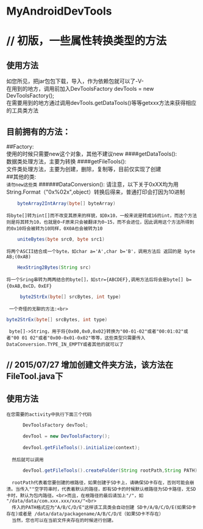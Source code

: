 # MyAndroidDevTools
// 初版，一些属性转换类型的方法
=====

使用方法
----
   如您所见，把jar包包下载，导入，作为依赖包就可以了-V-<br>
   在用到的地方，调用前加入DevToolsFactory devTools = new DevToolsFactory();<br>
   在需要用到的地方通过调用devTools.getDataTools()等等getxxx方法来获得相应的工具类方法
 
目前拥有的方法：
---
##Factory:<br>
   使用的时候只需要new这个对象，其他不建议new
####getDataTools():<br> 
   数据类处理方法，主要为转换
####getFileTools():<br>
   文件类处理方法，主要为创建，删除，复制等，目前仅实现了创建<br>
##其他的类:<br>
   `请勿new这些类`
######DataConversion():
 请注意，以下关于0xXX均为用String.Format（"0x%02x",object）转换后得来，普通打印会打因为10进制<br>
```java    
    byteArray2IntArray(byte[] byteArray)
``` 
    将byte[]转为int[]而不改变其原来的样貌，如0x10，一般来说是转成16的int，而这个方法则是将其转为10，也就是0~F原来只会被翻译为0~15，而不会进位，因此调用这个方法所得到的0x10将会被转为10同样，0X0A也会被转为10
```java    
    uniteBytes(byte src0, byte src1)
```    
    将两个ASCII结合成一个byte，如char a='A',char b='B'，调用方法后 返回的是 byte AB;(0xAB)
```java    
    HexString2Bytes(String src)
```    
    将一个Sring串转为两两结合的byte[]，如str={ABCDEF},调用方法后将会是byte[] b={0xAB,0xCD，0xEF}
```java
     byte2StrEx(byte[] srcBytes, int type)
```     
     一个奇怪的无聊的方法:<br>
```java
byte2StrEx(byte[] srcBytes, int type)
```
     byte[]->String，用于将{0x00,0x0,0x02}转换为"00-01-02"或者"00:01:02"或者"00 01 02"或者"0x00-0x01-0x02"等等，这些类型只需要传入DataConversion.TYPE_IN_EMPTY或者其他的就可以了

// 2015/07/27 增加创建文件夹方法，该方法在FileTool.java下
---

  使用方法
  ---
    在您需要的activity中执行下面三个代码
```java   
      DevToolsFactory devTool;
      
      devTool = new DevToolsFactory();
      
      devTool.getFileTools().initialize(context);
```      
      然后就可以调用
```java      
      devTool.getFileTools().createFolder(String rootPath,String PATH)
```      
      rootPath代表着您要创建的根路径，如果创建于SD卡上，请确保SD卡存在，否则可能会崩溃。当传入""空字符串时，代表着默认的路径，即有SD卡的时候默认根路径为SD卡路径，无SD卡时，默认为包内路径。<br>而且，在根路径的最后请加上"/"，如 "/data/data/com.xxx.xxx/xxx/"<br>
      传入的PATH格式应为"A/B/C/D/E"这样该工具类会自动创建 SD卡/A/B/C/D/E(如果SD卡存在)或者是 /data/data/packagename/A/B/C/D/E（如果SD卡不存在）
      当然，您也可以在当前文件夹存在的时候进行创建。
 
